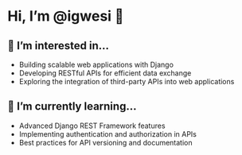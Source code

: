 # Hi, I’m @igwesi 👋

## 👀 I’m interested in...
- Building scalable web applications with Django
- Developing RESTful APIs for efficient data exchange
- Exploring the integration of third-party APIs into web applications

## 🌱 I’m currently learning...
- Advanced Django REST Framework features
- Implementing authentication and authorization in APIs
- Best practices for API versioning and documentation
